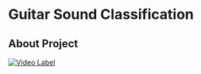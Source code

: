 # Guitar Sound Classification 

## About Project
[![Video Label](https://img.youtube.com/vi/VjQ58fxCHQI/0.jpg)](https://youtu.be/VjQ58fxCHQI&t)
